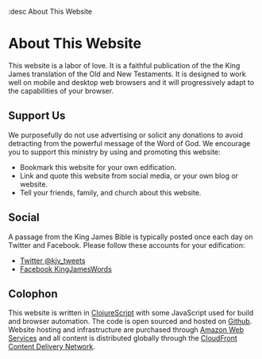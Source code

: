 :desc About This Website
# About This Website

This website is a labor of love. It is a faithful publication of the the King James translation of the Old and New Testaments. It is designed to work well on mobile and desktop web browsers and it will progressively adapt to the capabilities of your browser.

## <a name=Support></a>Support Us

We purposefully do not use advertising or solicit any donations to avoid detracting from the powerful message of the Word of God. We encourage you to support this ministry by using and promoting this website:
* Bookmark this website for your own edification.
* Link and quote this website from social media, or your own blog or website.
* Tell your friends, family, and church about this website.

## <a name=Social></a>Social

A passage from the King James Bible is typically posted once each day on Twitter and Facebook. Please follow these accounts for your edification:

* [Twitter @kjv_tweets](https://twitter.com/kjv_tweets)
* [Facebook KingJamesWords](https://www.facebook.com/KingJamesWords/)

## <a name=Colophon></a>Colophon

This website is written in [ClojureScript](https://clojurescript.org/) with some JavaScript used for build and browser automation. The code is open sourced and hosted on [Github](https://github.com/pstephens/kingjames.bible). Website hosting and infrastructure are purchased through [Amazon Web Services](https://aws.amazon.com/) and all content is distributed globally through the [CloudFront Content Delivery Network](https://aws.amazon.com/cloudfront/).
